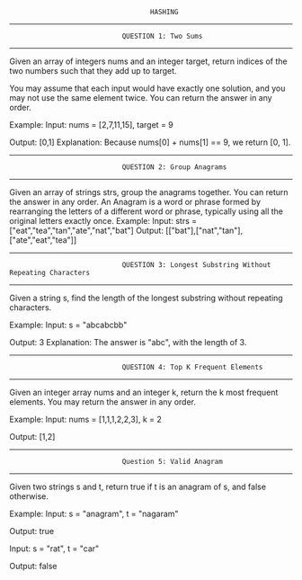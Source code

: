                                        HASHING

--------------------------------------------------------------------
                                QUESTION 1: Two Sums
--------------------------------------------------------------------

Given an array of integers nums and an integer target, return indices of the two numbers such that they add up to target.

You may assume that each input would have exactly one solution, and you may not use the same
element twice.
You can return the answer in any order.

Example:
Input: nums = [2,7,11,15], target = 9

Output: [0,1]
Explanation: Because nums[0] + nums[1] == 9, we return [0, 1].

--------------------------------------------------------------------
                                QUESTION 2: Group Anagrams
--------------------------------------------------------------------

Given an array of strings strs, group the anagrams together. You can return the answer in any order.
An Anagram is a word or phrase formed by rearranging the letters of a different word or phrase,
typically using all the original letters exactly once.
Example:
Input: strs = ["eat","tea","tan","ate","nat","bat"]
Output: [["bat"],["nat","tan"],["ate","eat","tea"]]

--------------------------------------------------------------------
                                QUESTION 3: Longest Substring Without Repeating Characters

--------------------------------------------------------------------

Given a string s, find the length of the longest substring without repeating characters.

Example:
Input: s = "abcabcbb"

Output: 3
Explanation: The answer is "abc", with the length of 3.

--------------------------------------------------------------------
                                QUESTION 4: Top K Frequent Elements
--------------------------------------------------------------------

Given an integer array nums and an integer k, return the k most frequent elements. You may return the answer in any order.

Example:
Input: nums = [1,1,1,2,2,3], k = 2

Output: [1,2]

--------------------------------------------------------------------
                                Question 5: Valid Anagram
--------------------------------------------------------------------

Given two strings s and t, return true if t is an anagram of s, and false otherwise.

Example:
Input: s = "anagram", t = "nagaram"

Output: true

Input: s = "rat", t = "car"

Output: false